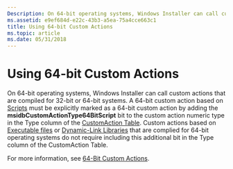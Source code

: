 ```yaml
---
Description: On 64-bit operating systems, Windows Installer can call custom actions that are compiled for 32-bit or 64-bit systems.
ms.assetid: e9ef684d-e22c-43b3-a5ea-75a4cce663c1
title: Using 64-bit Custom Actions
ms.topic: article
ms.date: 05/31/2018
---
```


# Using 64-bit Custom Actions

On 64-bit operating systems, Windows Installer can call custom actions that are compiled for 32-bit or 64-bit systems. A 64-bit custom action based on [Scripts](scripts.md) must be explicitly marked as a 64-bit custom action by adding the **msidbCustomActionType64BitScript** bit to the custom action numeric type in the Type column of the [CustomAction Table](customaction-table.md). Custom actions based on [Executable files](executable-files.md) or [Dynamic-Link Libraries](dynamic-link-libraries.md) that are complied for 64-bit operating systems do not require including this additional bit in the Type column of the CustomAction Table.

For more information, see [64-Bit Custom Actions](64-bit-custom-actions.md).

 

 



